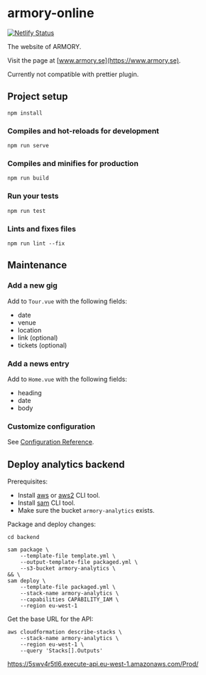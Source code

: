# armory-online

[![Netlify Status](https://api.netlify.com/api/v1/badges/d48ae8cf-6791-48d7-bace-c2cb06c06780/deploy-status)](https://app.netlify.com/sites/armory417/deploys)

The website of ARMORY.

Visit the page at [www.armory.se](https://www.armory.se).

Currently not compatible with prettier plugin.

## Project setup
```
npm install
```

### Compiles and hot-reloads for development
```
npm run serve
```

### Compiles and minifies for production
```
npm run build
```

### Run your tests
```
npm run test
```

### Lints and fixes files
```
npm run lint --fix
```

## Maintenance

### Add a new gig
Add to `Tour.vue` with the following fields:

* date
* venue
* location
* link (optional)
* tickets (optional)

### Add a news entry
Add to `Home.vue` with the following fields:

* heading
* date
* body

### Customize configuration
See [Configuration Reference](https://cli.vuejs.org/config/).


## Deploy analytics backend
Prerequisites:
* Install [aws](https://docs.aws.amazon.com/cli/latest/userguide/install-cliv1.html) or [aws2](https://docs.aws.amazon.com/cli/latest/userguide/install-cliv2.html) CLI tool.
* Install [sam](https://docs.aws.amazon.com/serverless-application-model/latest/developerguide/serverless-sam-cli-install.html) CLI tool.
* Make sure the bucket `armory-analytics` exists.

Package and deploy changes:

    cd backend

    sam package \
        --template-file template.yml \
        --output-template-file packaged.yml \
        --s3-bucket armory-analytics \
    && \
    sam deploy \
        --template-file packaged.yml \
        --stack-name armory-analytics \
        --capabilities CAPABILITY_IAM \
        --region eu-west-1

Get the base URL for the API:

    aws cloudformation describe-stacks \
        --stack-name armory-analytics \
        --region eu-west-1 \
        --query 'Stacks[].Outputs'


https://5swv4r5tl6.execute-api.eu-west-1.amazonaws.com/Prod/